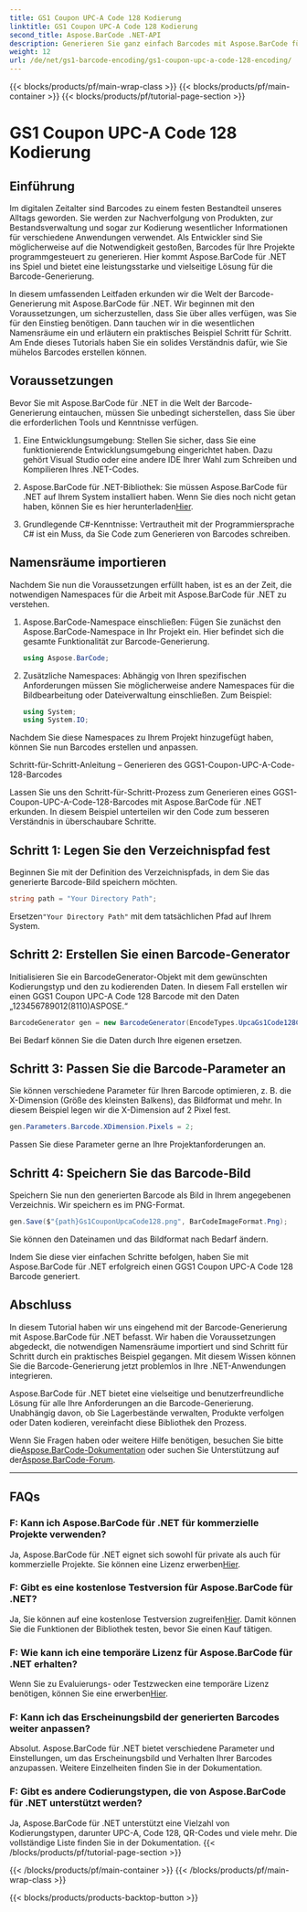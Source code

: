 ```yaml
---
title: GS1 Coupon UPC-A Code 128 Kodierung
linktitle: GS1 Coupon UPC-A Code 128 Kodierung
second_title: Aspose.BarCode .NET-API
description: Generieren Sie ganz einfach Barcodes mit Aspose.BarCode für .NET – Ihrer umfassenden Lösung zur Barcode-Generierung. Beginnen Sie noch heute!
weight: 12
url: /de/net/gs1-barcode-encoding/gs1-coupon-upc-a-code-128-encoding/
---
```


{{< blocks/products/pf/main-wrap-class >}}
{{< blocks/products/pf/main-container >}}
{{< blocks/products/pf/tutorial-page-section >}}

# GS1 Coupon UPC-A Code 128 Kodierung


## Einführung

Im digitalen Zeitalter sind Barcodes zu einem festen Bestandteil unseres Alltags geworden. Sie werden zur Nachverfolgung von Produkten, zur Bestandsverwaltung und sogar zur Kodierung wesentlicher Informationen für verschiedene Anwendungen verwendet. Als Entwickler sind Sie möglicherweise auf die Notwendigkeit gestoßen, Barcodes für Ihre Projekte programmgesteuert zu generieren. Hier kommt Aspose.BarCode für .NET ins Spiel und bietet eine leistungsstarke und vielseitige Lösung für die Barcode-Generierung.

In diesem umfassenden Leitfaden erkunden wir die Welt der Barcode-Generierung mit Aspose.BarCode für .NET. Wir beginnen mit den Voraussetzungen, um sicherzustellen, dass Sie über alles verfügen, was Sie für den Einstieg benötigen. Dann tauchen wir in die wesentlichen Namensräume ein und erläutern ein praktisches Beispiel Schritt für Schritt. Am Ende dieses Tutorials haben Sie ein solides Verständnis dafür, wie Sie mühelos Barcodes erstellen können.

## Voraussetzungen

Bevor Sie mit Aspose.BarCode für .NET in die Welt der Barcode-Generierung eintauchen, müssen Sie unbedingt sicherstellen, dass Sie über die erforderlichen Tools und Kenntnisse verfügen.

1. Eine Entwicklungsumgebung: Stellen Sie sicher, dass Sie eine funktionierende Entwicklungsumgebung eingerichtet haben. Dazu gehört Visual Studio oder eine andere IDE Ihrer Wahl zum Schreiben und Kompilieren Ihres .NET-Codes.

2.  Aspose.BarCode für .NET-Bibliothek: Sie müssen Aspose.BarCode für .NET auf Ihrem System installiert haben. Wenn Sie dies noch nicht getan haben, können Sie es hier herunterladen[Hier](https://releases.aspose.com/barcode/net/).

3. Grundlegende C#-Kenntnisse: Vertrautheit mit der Programmiersprache C# ist ein Muss, da Sie Code zum Generieren von Barcodes schreiben.

## Namensräume importieren

Nachdem Sie nun die Voraussetzungen erfüllt haben, ist es an der Zeit, die notwendigen Namespaces für die Arbeit mit Aspose.BarCode für .NET zu verstehen.

1. Aspose.BarCode-Namespace einschließen: Fügen Sie zunächst den Aspose.BarCode-Namespace in Ihr Projekt ein. Hier befindet sich die gesamte Funktionalität zur Barcode-Generierung.

   ```csharp
   using Aspose.BarCode;
   ```

2. Zusätzliche Namespaces: Abhängig von Ihren spezifischen Anforderungen müssen Sie möglicherweise andere Namespaces für die Bildbearbeitung oder Dateiverwaltung einschließen. Zum Beispiel:

   ```csharp
   using System;
   using System.IO;
   ```

Nachdem Sie diese Namespaces zu Ihrem Projekt hinzugefügt haben, können Sie nun Barcodes erstellen und anpassen.

Schritt-für-Schritt-Anleitung – Generieren des GGS1-Coupon-UPC-A-Code-128-Barcodes

Lassen Sie uns den Schritt-für-Schritt-Prozess zum Generieren eines GGS1-Coupon-UPC-A-Code-128-Barcodes mit Aspose.BarCode für .NET erkunden. In diesem Beispiel unterteilen wir den Code zum besseren Verständnis in überschaubare Schritte.

## Schritt 1: Legen Sie den Verzeichnispfad fest

Beginnen Sie mit der Definition des Verzeichnispfads, in dem Sie das generierte Barcode-Bild speichern möchten.

```csharp
string path = "Your Directory Path";
```

 Ersetzen`"Your Directory Path"` mit dem tatsächlichen Pfad auf Ihrem System.

## Schritt 2: Erstellen Sie einen Barcode-Generator

Initialisieren Sie ein BarcodeGenerator-Objekt mit dem gewünschten Kodierungstyp und den zu kodierenden Daten. In diesem Fall erstellen wir einen GGS1 Coupon UPC-A Code 128 Barcode mit den Daten „123456789012(8110)ASPOSE.“

```csharp
BarcodeGenerator gen = new BarcodeGenerator(EncodeTypes.UpcaGs1Code128Coupon, "123456789012(8110)ASPOSE");
```

Bei Bedarf können Sie die Daten durch Ihre eigenen ersetzen.

## Schritt 3: Passen Sie die Barcode-Parameter an

Sie können verschiedene Parameter für Ihren Barcode optimieren, z. B. die X-Dimension (Größe des kleinsten Balkens), das Bildformat und mehr. In diesem Beispiel legen wir die X-Dimension auf 2 Pixel fest.

```csharp
gen.Parameters.Barcode.XDimension.Pixels = 2;
```

Passen Sie diese Parameter gerne an Ihre Projektanforderungen an.

## Schritt 4: Speichern Sie das Barcode-Bild

Speichern Sie nun den generierten Barcode als Bild in Ihrem angegebenen Verzeichnis. Wir speichern es im PNG-Format.

```csharp
gen.Save($"{path}Gs1CouponUpcaCode128.png", BarCodeImageFormat.Png);
```

Sie können den Dateinamen und das Bildformat nach Bedarf ändern.

Indem Sie diese vier einfachen Schritte befolgen, haben Sie mit Aspose.BarCode für .NET erfolgreich einen GGS1 Coupon UPC-A Code 128 Barcode generiert.

## Abschluss

In diesem Tutorial haben wir uns eingehend mit der Barcode-Generierung mit Aspose.BarCode für .NET befasst. Wir haben die Voraussetzungen abgedeckt, die notwendigen Namensräume importiert und sind Schritt für Schritt durch ein praktisches Beispiel gegangen. Mit diesem Wissen können Sie die Barcode-Generierung jetzt problemlos in Ihre .NET-Anwendungen integrieren.

Aspose.BarCode für .NET bietet eine vielseitige und benutzerfreundliche Lösung für alle Ihre Anforderungen an die Barcode-Generierung. Unabhängig davon, ob Sie Lagerbestände verwalten, Produkte verfolgen oder Daten kodieren, vereinfacht diese Bibliothek den Prozess.

 Wenn Sie Fragen haben oder weitere Hilfe benötigen, besuchen Sie bitte die[Aspose.BarCode-Dokumentation](https://reference.aspose.com/barcode/net/) oder suchen Sie Unterstützung auf der[Aspose.BarCode-Forum](https://forum.aspose.com/c/barcode/13).

---

## FAQs

### F: Kann ich Aspose.BarCode für .NET für kommerzielle Projekte verwenden?
 Ja, Aspose.BarCode für .NET eignet sich sowohl für private als auch für kommerzielle Projekte. Sie können eine Lizenz erwerben[Hier](https://purchase.aspose.com/buy).

### F: Gibt es eine kostenlose Testversion für Aspose.BarCode für .NET?
Ja, Sie können auf eine kostenlose Testversion zugreifen[Hier](https://releases.aspose.com/). Damit können Sie die Funktionen der Bibliothek testen, bevor Sie einen Kauf tätigen.

### F: Wie kann ich eine temporäre Lizenz für Aspose.BarCode für .NET erhalten?
 Wenn Sie zu Evaluierungs- oder Testzwecken eine temporäre Lizenz benötigen, können Sie eine erwerben[Hier](https://purchase.aspose.com/temporary-license/).

### F: Kann ich das Erscheinungsbild der generierten Barcodes weiter anpassen?
Absolut. Aspose.BarCode für .NET bietet verschiedene Parameter und Einstellungen, um das Erscheinungsbild und Verhalten Ihrer Barcodes anzupassen. Weitere Einzelheiten finden Sie in der Dokumentation.

### F: Gibt es andere Codierungstypen, die von Aspose.BarCode für .NET unterstützt werden?
Ja, Aspose.BarCode für .NET unterstützt eine Vielzahl von Kodierungstypen, darunter UPC-A, Code 128, QR-Codes und viele mehr. Die vollständige Liste finden Sie in der Dokumentation.
{{< /blocks/products/pf/tutorial-page-section >}}

{{< /blocks/products/pf/main-container >}}
{{< /blocks/products/pf/main-wrap-class >}}

{{< blocks/products/products-backtop-button >}}
